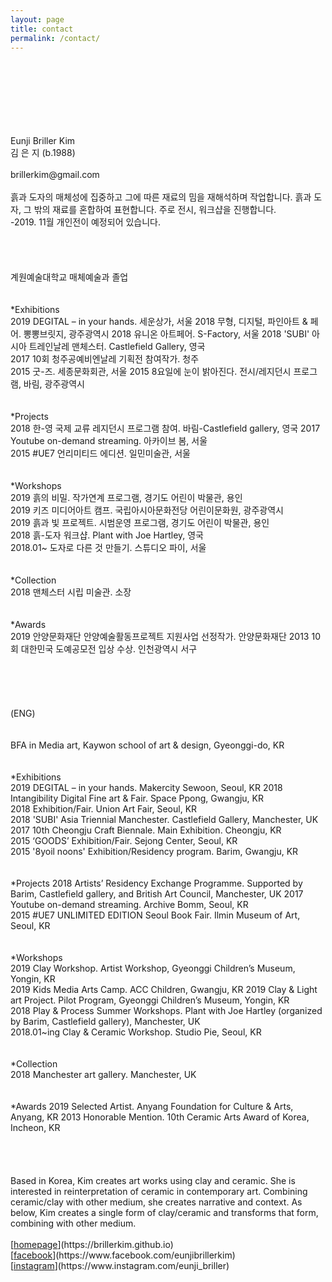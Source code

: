 ```yaml
---
layout: page
title: contact
permalink: /contact/
---
```

<br>
<br>
<br>
<br>
<br>
<br>
<br>
Eunji Briller Kim<br> 
김 은 지 (b.1988)<br>
<br>
brillerkim@gmail.com<br>
<br>
흙과 도자의 매체성에 집중하고 그에 따른 재료의 밈을 재해석하며 작업합니다. 흙과 도자, 그 밖의 재료를 혼합하여 표현합니다. 주로 전시, 워크샵을 진행합니다.<br>
-2019. 11월 개인전이 예정되어 있습니다.   
<br>
<br>
<br>
<br>
<br>
계원예술대학교 매체예술과 졸업 
<br>
<br>
<br>
*Exhibitions
<br>
2019 DEGITAL – in your hands. 세운상가, 서울  
2018 무형, 디지털, 파인아트 & 페어. 뽕뽕브릿지, 광주광역시  
2018 유니온 아트페어. S-Factory, 서울  
2018 'SUBI' 아시아 트레인날레 맨체스터. Castlefield Gallery, 영국<br> 
2017 10회 청주공예비엔날레 기획전 참여작가. 청주<br> 
2015 굿-즈. 세종문화회관, 서울  
2015 8요일에 눈이 밝아진다. 전시/레지던시 프로그램, 바림, 광주광역시 
<br>
<br>
<br>
*Projects
<br>
2018 한-영 국제 교류 레지던시 프로그램 참여. 바림-Castlefield gallery, 영국    
2017 Youtube on-demand streaming. 아카이브 봄, 서울<br>
2015 #UE7 언리미티드 에디션. 일민미술관, 서울
<br>
<br>
<br>
*Workshops
<br>
2019 흙의 비밀. 작가연계 프로그램, 경기도 어린이 박물관, 용인<br>
2019 키즈 미디어아트 캠프. 국립아시아문화전당 어린이문화원, 광주광역시<br>
2019 흙과 빛 프로젝트. 시범운영 프로그램, 경기도 어린이 박물관, 용인<br>
2018 흙-도자 워크샵. Plant with Joe Hartley, 영국<br> 
2018.01~ 도자로 다른 것 만들기. 스튜디오 파이, 서울 
<br>
<br>
<br>
*Collection 
<br>
2018 맨체스터 시립 미술관. 소장
<br>
<br>
<br>
*Awards
<br>
2019 안양문화재단 안양예술활동프로젝트 지원사업 선정작가. 안양문화재단     
2013 10회 대한민국 도예공모전 입상 수상. 인천광역시 서구 
<br>
<br>
<br>
<br>
<br>
<br>
(ENG)
<br>
<br>
<br>
BFA in Media art, Kaywon school of art & design, Gyeonggi-do, KR  
<br>
<br>
<br>
*Exhibitions
<br> 
2019 DEGITAL – in your hands. Makercity Sewoon, Seoul, KR   
2018 Intangibility Digital Fine art & Fair. Space Ppong, Gwangju, KR<br> 
2018 Exhibition/Fair. Union Art Fair, Seoul, KR<br> 
2018 'SUBI' Asia Triennial Manchester. Castlefield Gallery, Manchester, UK<br>
2017 10th Cheongju Craft Biennale. Main Exhibition. Cheongju, KR<br> 
2015 ‘GOODS’ Exhibition/Fair. Sejong Center, Seoul, KR<br> 
2015 '8yoil noons' Exhibition/Residency program. Barim, Gwangju, KR
<br>
<br>
<br>
*Projects    
2018 Artists’ Residency Exchange Programme. Supported by Barim, Castlefield gallery, and British Art Council, Manchester, UK  
2017 Youtube on-demand streaming. Archive Bomm, Seoul, KR<br> 
2015 #UE7 UNLIMITED EDITION Seoul Book Fair. Ilmin Museum of Art, Seoul, KR
<br>
<br>
<br>
*Workshops
<br>
2019 Clay Workshop. Artist Workshop, Gyeonggi Children’s Museum, Yongin, KR<br>
2019 Kids Media Arts Camp. ACC Children, Gwangju, KR  
2019 Clay & Light art Project. Pilot Program, Gyeonggi Children’s Museum, Yongin, KR<br> 
2018 Play & Process Summer Workshops. Plant with Joe Hartley (organized by Barim, Castlefield gallery), Manchester, UK<br> 
2018.01~ing Clay & Ceramic Workshop. Studio Pie, Seoul, KR
<br>
<br>
<br>
*Collection 
<br>
2018 Manchester art gallery. Manchester, UK 
<br>
<br>
<br>
*Awards   
2019 Selected Artist. Anyang Foundation for Culture & Arts, Anyang, KR   
2013 Honorable Mention. 10th Ceramic Arts Award of Korea, Incheon, KR  
<br>
<br>
<br>
<br>
<br>
Based in Korea, Kim creates art works using clay and ceramic. She is interested in reinterpretation of ceramic in contemporary art. Combining ceramic/clay with other medium,
she creates narrative and context. As below, Kim creates a single form of clay/ceramic and transforms that form,
combining with other medium.
<br>
<br>
[<U>homepage</U>](https://brillerkim.github.io)<br>
[<U>facebook</U>](https://www.facebook.com/eunjibrillerkim)<br>
[<U>instagram</U>](https://www.instagram.com/eunji_briller)<br>
<br>
<br>
<br>
<br>
